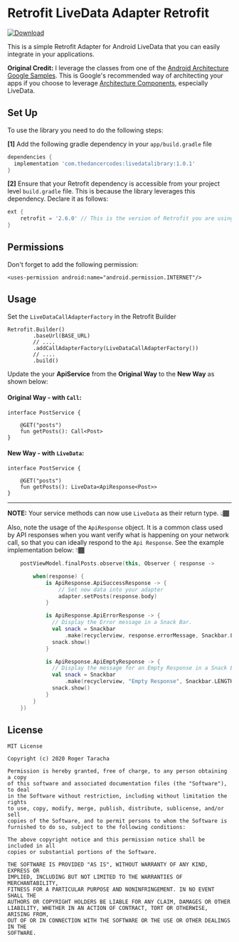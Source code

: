 # Retrofit LiveData Adapter Retrofit

[ ![Download](https://api.bintray.com/packages/taracha/live-data/RetrofitLiveDataCallAdapter/images/download.svg?version=1.0.0) ](https://bintray.com/taracha/live-data/RetrofitLiveDataCallAdapter/1.0.0/link)

This is a simple Retrofit Adapter for Android LiveData that you can easily integrate in your applications.

**Original Credit:** I leverage the classes from one of the [Android Architecture Google Samples](https://github.com/googlesamples/android-architecture-components/tree/master/GithubBrowserSample).
This is Google's recommended way of architecting your apps if you choose to leverage [Architecture Components](https://developer.android.com/topic/libraries/architecture), especially LiveData.

## Set Up
To use the library you need to do the following steps:

**[1]** Add the following gradle dependency in your `app/build.gradle` file

```gradle
dependencies {
  implementation 'com.thedancercodes:livedatalibrary:1.0.1'
}
```

**[2]** Ensure that your Retrofit dependency is accessible from your project level `build.gradle` file. This is because the library leverages this dependency. Declare it as follows:
```gradle
ext {
    retrofit = '2.6.0' // This is the version of Retrofit you are using in your project.
}
```

## Permissions
Don't forget to add the following permission:

```
<uses-permission android:name="android.permission.INTERNET"/>
```

## Usage
Set the `LiveDataCallAdapterFactory` in the Retrofit Builder

```
Retrofit.Builder()
        .baseUrl(BASE_URL)
        // ....
        .addCallAdapterFactory(LiveDataCallAdapterFactory())
        // ....
        .build()
```

Update the your **ApiService** from the **Original Way** to the **New Way** as shown below:
#### Original Way - with `Call`:

```
interface PostService {

    @GET("posts")
    fun getPosts(): Call<Post>
}
```

#### New Way - with `LiveData`:

```
interface PostService {

    @GET("posts")
    fun getPosts(): LiveData<ApiResponse<Post>>
}
```

---
**NOTE:** Your service methods can now use `LiveData` as their return type. 👆🏾

Also, note the usage of the `ApiResponse` object.
It is a common class used by API responses when you want verify what is happening on your network call, so that you can ideally respond to the `Api Response`.
See the example implementation below: 👇🏾


```kotlin
    postViewModel.finalPosts.observe(this, Observer { response ->

        when(response) {
            is ApiResponse.ApiSuccessResponse -> {
                // Set new data into your adapter
                adapter.setPosts(response.body)
            }

            is ApiResponse.ApiErrorResponse -> {
              // Display the Error message in a Snack Bar.
              val snack = Snackbar
                  .make(recyclerview, response.errorMessage, Snackbar.LENGTH_LONG)
              snack.show()
            }

            is ApiResponse.ApiEmptyResponse -> {
              // Display the message for an Empty Response in a Snack Bar.
              val snack = Snackbar
                  .make(recyclerview, "Empty Response", Snackbar.LENGTH_LONG)
              snack.show()
            }
        }
    })
```

## License
```text
MIT License

Copyright (c) 2020 Roger Taracha

Permission is hereby granted, free of charge, to any person obtaining a copy
of this software and associated documentation files (the "Software"), to deal
in the Software without restriction, including without limitation the rights
to use, copy, modify, merge, publish, distribute, sublicense, and/or sell
copies of the Software, and to permit persons to whom the Software is
furnished to do so, subject to the following conditions:

The above copyright notice and this permission notice shall be included in all
copies or substantial portions of the Software.

THE SOFTWARE IS PROVIDED "AS IS", WITHOUT WARRANTY OF ANY KIND, EXPRESS OR
IMPLIED, INCLUDING BUT NOT LIMITED TO THE WARRANTIES OF MERCHANTABILITY,
FITNESS FOR A PARTICULAR PURPOSE AND NONINFRINGEMENT. IN NO EVENT SHALL THE
AUTHORS OR COPYRIGHT HOLDERS BE LIABLE FOR ANY CLAIM, DAMAGES OR OTHER
LIABILITY, WHETHER IN AN ACTION OF CONTRACT, TORT OR OTHERWISE, ARISING FROM,
OUT OF OR IN CONNECTION WITH THE SOFTWARE OR THE USE OR OTHER DEALINGS IN THE
SOFTWARE.
